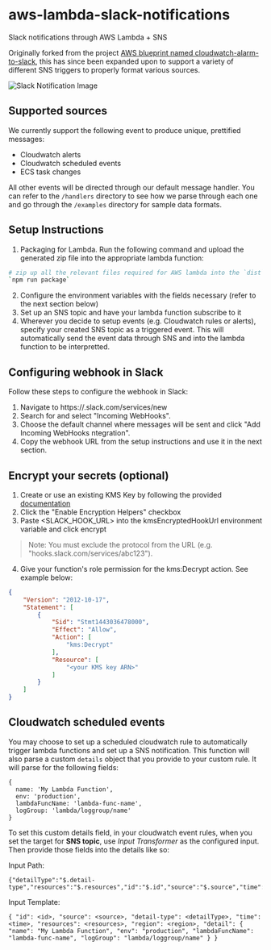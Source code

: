 # aws-lambda-slack-notifications
Slack notifications through AWS Lambda + SNS

Originally forked from the project [AWS blueprint named cloudwatch-alarm-to-slack](https://aws.amazon.com/blogs/aws/new-slack-integration-blueprints-for-aws-lambda/), this has since been expanded upon to support a variety of different SNS triggers to properly format various sources.

![Slack Notification Image](https://i.imgur.com/YmrrSah.png)

## Supported sources
We currently support the following event to produce unique, prettified messages:

- Cloudwatch alerts
- Cloudwatch scheduled events
- ECS task changes

All other events will be directed through our default message handler. You can refer to the `/handlers` directory to see how we parse through each one and go through the `/examples` directory for sample data formats.

## Setup Instructions

1. Packaging for Lambda. Run the following command and upload the generated zip file into the appropriate lambda function:
```bash
# zip up all the relevant files required for AWS lambda into the `dist` directory
`npm run package`
```

2. Configure the environment variables with the fields necessary (refer to the next section below)
3. Set up an SNS topic and have your lambda function subscribe to it
4. Wherever you decide to setup events (e.g. Cloudwatch rules or alerts), specify your created SNS topic as a triggered event. This will automatically send the event data through SNS and into the lambda function to be interpretted.

## Configuring webhook in Slack

Follow these steps to configure the webhook in Slack:
1. Navigate to https://<your-team-domain>.slack.com/services/new
2. Search for and select "Incoming WebHooks".
3. Choose the default channel where messages will be sent and click "Add Incoming WebHooks ntegration".
4. Copy the webhook URL from the setup instructions and use it in the next section.

## Encrypt your secrets (optional)
1. Create or use an existing KMS Key by following the provided [documentation](http://docs.aws.amazon.com/kms/latest/developerguide/reate-keys.html)
2. Click the "Enable Encryption Helpers" checkbox
3. Paste <SLACK_HOOK_URL> into the kmsEncryptedHookUrl environment variable and click encrypt
> Note: You must exclude the protocol from the URL (e.g. "hooks.slack.com/services/abc123").

4. Give your function's role permission for the kms:Decrypt action. See example below:

```json
{
    "Version": "2012-10-17",
    "Statement": [
        {
            "Sid": "Stmt1443036478000",
            "Effect": "Allow",
            "Action": [
                "kms:Decrypt"
            ],
            "Resource": [
                "<your KMS key ARN>"
            ]
        }
    ]
}
```

## Cloudwatch scheduled events
You may choose to set up a scheduled cloudwatch rule to automatically trigger lambda functions and set up a SNS notification. This function will also parse a custom `details` object that you provide to your custom rule. It will parse for the following fields:

```
{
  name: 'My Lambda Function',
  env: 'production',
  lambdaFuncName: 'lambda-func-name',
  logGroup: 'lambda/loggroup/name'
}
```

To set this custom details field, in your cloudwatch event rules, when you set the target for **SNS topic**, use *Input Transformer* as the configured input. Then provide those fields into the details like so:

Input Path:
```
{"detailType":"$.detail-type","resources":"$.resources","id":"$.id","source":"$.source","time":"$.time","region":"$.region"}
```

Input Template:
```
{ "id": <id>, "source": <source>, "detail-type": <detailType>, "time": <time>, "resources": <resources>, "region": <region>, "detail": { "name": "My Lambda Function", "env": "production", "lambdaFuncName": "lambda-func-name", "logGroup": "lambda/loggroup/name" } }
```
